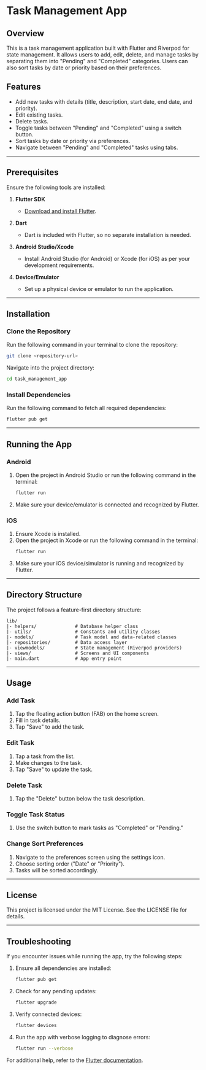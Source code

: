 # Task Management App

## Overview
This is a task management application built with Flutter and Riverpod for state management. It allows users to add, edit, delete, and manage tasks by separating them into "Pending" and "Completed" categories. Users can also sort tasks by date or priority based on their preferences.

## Features
- Add new tasks with details (title, description, start date, end date, and priority).
- Edit existing tasks.
- Delete tasks.
- Toggle tasks between "Pending" and "Completed" using a switch button.
- Sort tasks by date or priority via preferences.
- Navigate between "Pending" and "Completed" tasks using tabs.

---

## Prerequisites
Ensure the following tools are installed:

1. **Flutter SDK**
   - [Download and install Flutter](https://docs.flutter.dev/get-started/install).

2. **Dart**
   - Dart is included with Flutter, so no separate installation is needed.

3. **Android Studio/Xcode**
   - Install Android Studio (for Android) or Xcode (for iOS) as per your development requirements.

4. **Device/Emulator**
   - Set up a physical device or emulator to run the application.

---

## Installation

### Clone the Repository
Run the following command in your terminal to clone the repository:
```bash
git clone <repository-url>
```

Navigate into the project directory:
```bash
cd task_management_app
```

### Install Dependencies
Run the following command to fetch all required dependencies:
```bash
flutter pub get
```

---

## Running the App

### Android
1. Open the project in Android Studio or run the following command in the terminal:
   ```bash
   flutter run
   ```
2. Make sure your device/emulator is connected and recognized by Flutter.

### iOS
1. Ensure Xcode is installed.
2. Open the project in Xcode or run the following command in the terminal:
   ```bash
   flutter run
   ```
3. Make sure your iOS device/simulator is running and recognized by Flutter.

---

## Directory Structure
The project follows a feature-first directory structure:

```
lib/
|- helpers/              # Database helper class
|- utils/                # Constants and utility classes
|- models/               # Task model and data-related classes
|- repositories/         # Data access layer
|- viewmodels/           # State management (Riverpod providers)
|- views/                # Screens and UI components
|- main.dart             # App entry point
```

---

## Usage

### Add Task
1. Tap the floating action button (FAB) on the home screen.
2. Fill in task details.
3. Tap "Save" to add the task.

### Edit Task
1. Tap a task from the list.
2. Make changes to the task.
3. Tap "Save" to update the task.

### Delete Task
1. Tap the "Delete" button below the task description.

### Toggle Task Status
1. Use the switch button to mark tasks as "Completed" or "Pending."

### Change Sort Preferences
1. Navigate to the preferences screen using the settings icon.
2. Choose sorting order ("Date" or "Priority").
3. Tasks will be sorted accordingly.

---

## License
This project is licensed under the MIT License. See the LICENSE file for details.

---

## Troubleshooting
If you encounter issues while running the app, try the following steps:

1. Ensure all dependencies are installed:
   ```bash
   flutter pub get
   ```
2. Check for any pending updates:
   ```bash
   flutter upgrade
   ```
3. Verify connected devices:
   ```bash
   flutter devices
   ```
4. Run the app with verbose logging to diagnose errors:
   ```bash
   flutter run --verbose
   ```

For additional help, refer to the [Flutter documentation](https://docs.flutter.dev/).

